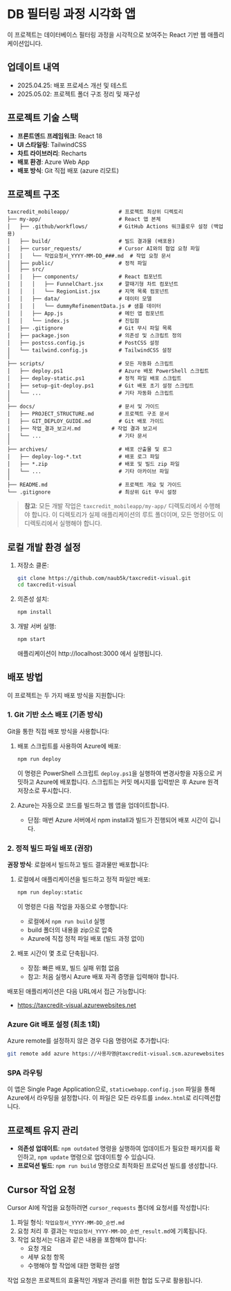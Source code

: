 # DB 필터링 과정 시각화 앱

이 프로젝트는 데이터베이스 필터링 과정을 시각적으로 보여주는 React 기반 웹 애플리케이션입니다.

<!-- 배포 테스트용 변경 - 2025.04.25 -->
<!-- 테스트 2 - 명확한 변경 추가 -->

## 업데이트 내역
- 2025.04.25: 배포 프로세스 개선 및 테스트
- 2025.05.02: 프로젝트 폴더 구조 정리 및 재구성

## 프로젝트 기술 스택

- **프론트엔드 프레임워크**: React 18
- **UI 스타일링**: TailwindCSS
- **차트 라이브러리**: Recharts
- **배포 환경**: Azure Web App
- **배포 방식**: Git 직접 배포 (azure 리모트)

## 프로젝트 구조

```
taxcredit_mobileapp/                # 프로젝트 최상위 디렉토리
├── my-app/                         # React 앱 본체
│   ├── .github/workflows/          # GitHub Actions 워크플로우 설정 (백업용)
│   ├── build/                      # 빌드 결과물 (배포용)
│   ├── cursor_requests/            # Cursor AI와의 협업 요청 파일
│   │   └── 작업요청서_YYYY-MM-DD_###.md  # 작업 요청 문서
│   ├── public/                     # 정적 파일
│   ├── src/
│   │   ├── components/             # React 컴포넌트
│   │   │   ├── FunnelChart.jsx     # 깔때기형 차트 컴포넌트
│   │   │   └── RegionList.jsx      # 지역 목록 컴포넌트
│   │   ├── data/                   # 데이터 모델
│   │   │   └── dummyRefinementData.js # 샘플 데이터
│   │   ├── App.js                  # 메인 앱 컴포넌트
│   │   └── index.js                # 진입점
│   ├── .gitignore                  # Git 무시 파일 목록
│   ├── package.json                # 의존성 및 스크립트 정의
│   ├── postcss.config.js           # PostCSS 설정
│   └── tailwind.config.js          # TailwindCSS 설정
│
├── scripts/                        # 모든 자동화 스크립트
│   ├── deploy.ps1                  # Azure 배포 PowerShell 스크립트
│   ├── deploy-static.ps1           # 정적 파일 배포 스크립트
│   ├── setup-git-deploy.ps1        # Git 배포 초기 설정 스크립트
│   └── ...                         # 기타 자동화 스크립트
│
├── docs/                           # 문서 및 가이드
│   ├── PROJECT_STRUCTURE.md        # 프로젝트 구조 문서
│   ├── GIT_DEPLOY_GUIDE.md         # Git 배포 가이드
│   ├── 작업_결과_보고서.md          # 작업 결과 보고서
│   └── ...                         # 기타 문서
│
├── archives/                       # 배포 산출물 및 로그
│   ├── deploy-log-*.txt            # 배포 로그 파일
│   ├── *.zip                       # 배포 및 빌드 zip 파일
│   └── ...                         # 기타 아카이브 파일
│
├── README.md                       # 프로젝트 개요 및 가이드
└── .gitignore                      # 최상위 Git 무시 설정
```

> **참고**: 모든 개발 작업은 `taxcredit_mobileapp/my-app/` 디렉토리에서 수행해야 합니다.
> 이 디렉토리가 실제 애플리케이션의 루트 폴더이며, 모든 명령어도 이 디렉토리에서 실행해야 합니다.

## 로컬 개발 환경 설정

1. 저장소 클론:
   ```bash
   git clone https://github.com/naub5k/taxcredit-visual.git
   cd taxcredit-visual
   ```

2. 의존성 설치:
   ```bash
   npm install
   ```

3. 개발 서버 실행:
   ```bash
   npm start
   ```
   애플리케이션이 http://localhost:3000 에서 실행됩니다.

## 배포 방법

이 프로젝트는 두 가지 배포 방식을 지원합니다:

### 1. Git 기반 소스 배포 (기존 방식)

Git을 통한 직접 배포 방식을 사용합니다:

1. 배포 스크립트를 사용하여 Azure에 배포:
   ```bash
   npm run deploy
   ```
   이 명령은 PowerShell 스크립트 `deploy.ps1`을 실행하여 변경사항을 자동으로 커밋하고 Azure에 배포합니다.
   스크립트는 커밋 메시지를 입력받은 후 Azure 원격 저장소로 푸시합니다.

2. Azure는 자동으로 코드를 빌드하고 웹 앱을 업데이트합니다.
   - 단점: 매번 Azure 서버에서 npm install과 빌드가 진행되어 배포 시간이 깁니다.

### 2. 정적 빌드 파일 배포 (권장)

**권장 방식**: 로컬에서 빌드하고 빌드 결과물만 배포합니다:

1. 로컬에서 애플리케이션을 빌드하고 정적 파일만 배포:
   ```bash
   npm run deploy:static
   ```
   이 명령은 다음 작업을 자동으로 수행합니다:
   - 로컬에서 `npm run build` 실행
   - build 폴더의 내용을 zip으로 압축
   - Azure에 직접 정적 파일 배포 (빌드 과정 없이)

2. 배포 시간이 몇 초로 단축됩니다.
   - 장점: 빠른 배포, 빌드 실패 위험 없음
   - 참고: 처음 실행시 Azure 배포 자격 증명을 입력해야 합니다.

배포된 애플리케이션은 다음 URL에서 접근 가능합니다:
- https://taxcredit-visual.azurewebsites.net

### Azure Git 배포 설정 (최초 1회)

Azure remote를 설정하지 않은 경우 다음 명령어로 추가합니다:
```bash
git remote add azure https://사용자명@taxcredit-visual.scm.azurewebsites.net/taxcredit-visual.git
```

### SPA 라우팅

이 앱은 Single Page Application으로, `staticwebapp.config.json` 파일을 통해 Azure에서 라우팅을 설정합니다. 이 파일은 모든 라우트를 `index.html`로 리디렉션합니다.

## 프로젝트 유지 관리

- **의존성 업데이트**: `npm outdated` 명령을 실행하여 업데이트가 필요한 패키지를 확인하고, `npm update` 명령으로 업데이트할 수 있습니다.
- **프로덕션 빌드**: `npm run build` 명령으로 최적화된 프로덕션 빌드를 생성합니다. 

## Cursor 작업 요청

Cursor AI에 작업을 요청하려면 `cursor_requests` 폴더에 요청서를 작성합니다:

1. 파일 형식: `작업요청서_YYYY-MM-DD_순번.md`
2. 요청 처리 후 결과는 `작업요청서_YYYY-MM-DD_순번_result.md`에 기록됩니다.
3. 작업 요청서는 다음과 같은 내용을 포함해야 합니다:
   - 요청 개요
   - 세부 요청 항목
   - 수행해야 할 작업에 대한 명확한 설명

작업 요청은 프로젝트의 효율적인 개발과 관리를 위한 협업 도구로 활용됩니다. 